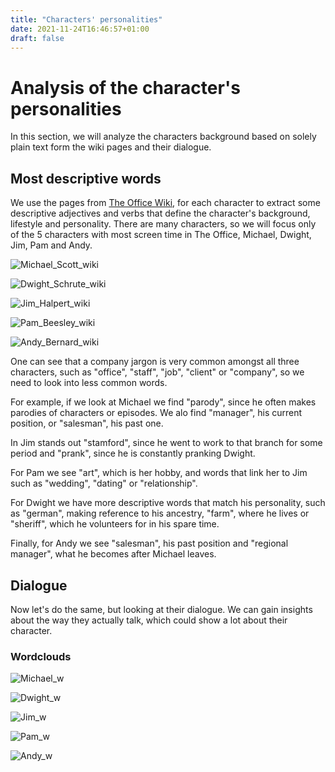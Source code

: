 ```yaml
---
title: "Characters' personalities"
date: 2021-11-24T16:46:57+01:00
draft: false
---
```


# Analysis of the character's personalities

In this section, we will analyze the characters background based on solely plain text form the wiki pages and their dialogue.

## Most descriptive words

We use the pages from [The Office Wiki](https://theoffice.fandom.com/wiki/Main_Page), for each character to extract some descriptive adjectives and verbs that define the character's background, lifestyle and personality. There are many characters, so we will focus only of the 5 characters with most screen time in The Office, Michael, Dwight, Jim, Pam and Andy.

![Michael_Scott_wiki]({{<baseurl>}}/images/wordclouds/Michael_Scott_wiki.png)

![Dwight_Schrute_wiki]({{<baseurl>}}/images/wordclouds/Dwight_Schrute_wiki.png)

![Jim_Halpert_wiki]({{<baseurl>}}/images/wordclouds/Jim_Halpert_wiki.png)

![Pam_Beesley_wiki]({{<baseurl>}}/images/wordclouds/Pam_Beesley_wiki.png)

![Andy_Bernard_wiki]({{<baseurl>}}/images/wordclouds/Andy_Bernard_wiki.png)

One can see that a company jargon is very common amongst all three characters, such as "office", "staff", "job", "client" or "company", so we need to look into less common words.

For example, if we look at Michael we find "parody", since he often makes parodies of characters or episodes. We alo find "manager", his current position, or "salesman", his past one.

In Jim stands out "stamford", since he went to work to that branch for some period and "prank", since he is constantly pranking Dwight.

For Pam we see "art", which is her hobby, and words that link her to Jim such as "wedding", "dating" or "relationship".

For Dwight we have more descriptive words that match his personality, such as "german", making reference to his ancestry, "farm", where he lives or "sheriff", which he volunteers for in his spare time.

Finally, for Andy we see "salesman", his past position and "regional manager", what he becomes after Michael leaves.

## Dialogue

Now let's do the same, but looking at their dialogue. We can gain insights about the way they actually talk, which could show a lot about their character.


### Wordclouds

![Michael_w]({{<baseurl>}}/images/wordclouds/Michael_w.png)

![Dwight_w]({{<baseurl>}}/images/wordclouds/Dwight_w.png)

![Jim_w]({{<baseurl>}}/images/wordclouds/Jim_w.png)

![Pam_w]({{<baseurl>}}/images/wordclouds/Pam_w.png)

![Andy_w]({{<baseurl>}}/images/wordclouds/Andy_w.png)

